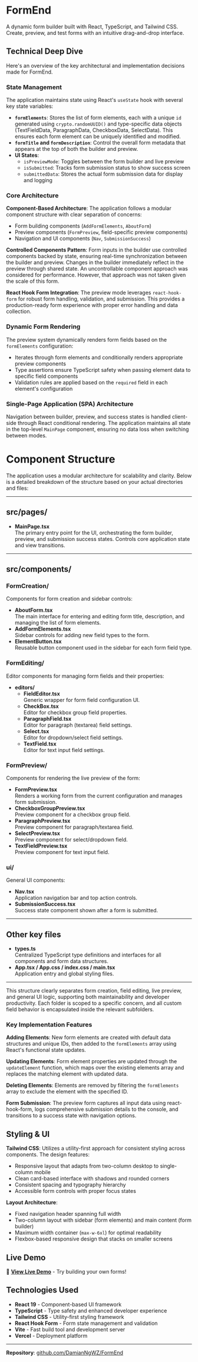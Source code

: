 # FormEnd

A dynamic form builder built with React, TypeScript, and Tailwind CSS. Create, preview, and test forms with an intuitive drag-and-drop interface.

## Technical Deep Dive

Here's an overview of the key architectural and implementation decisions made for FormEnd.

### State Management

The application maintains state using React's `useState` hook with several key state variables:

- **`formElements`**: Stores the list of form elements, each with a unique `id` generated using `crypto.randomUUID()` and type-specific data objects (TextFieldData, ParagraphData, CheckboxData, SelectData). This ensures each form element can be uniquely identified and modified.
- **`formTitle` and `formDescription`**: Control the overall form metadata that appears at the top of both the builder and preview.
- **UI States**: 
  - `isPreviewMode`: Toggles between the form builder and live preview
  - `isSubmitted`: Tracks form submission status to show success screen
  - `submittedData`: Stores the actual form submission data for display and logging

### Core Architecture

**Component-Based Architecture**: The application follows a modular component structure with clear separation of concerns:
- Form building components (`AddFormElements`, `AboutForm`)
- Preview components (`FormPreview`, field-specific preview components)
- Navigation and UI components (`Nav`, `SubmissionSuccess`)

**Controlled Components Pattern**: Form inputs in the builder use controlled components backed by state, ensuring real-time synchronization between the builder and preview. Changes in the builder immediately reflect in the preview through shared state. An uncontrollable component approach was considered for performance. However, that approach was not taken given the scale of this form.

**React Hook Form Integration**: The preview mode leverages `react-hook-form` for robust form handling, validation, and submission. This provides a production-ready form experience with proper error handling and data collection.

### Dynamic Form Rendering

The preview system dynamically renders form fields based on the `formElements` configuration:
- Iterates through form elements and conditionally renders appropriate preview components
- Type assertions ensure TypeScript safety when passing element data to specific field components
- Validation rules are applied based on the `required` field in each element's configuration

### Single-Page Application (SPA) Architecture

Navigation between builder, preview, and success states is handled client-side through React conditional rendering. The application maintains all state in the top-level `MainPage` component, ensuring no data loss when switching between modes.

# Component Structure

The application uses a modular architecture for scalability and clarity. Below is a detailed breakdown of the structure based on your actual directories and files:

---

## src/pages/
- **MainPage.tsx**  
  The primary entry point for the UI, orchestrating the form builder, preview, and submission success states. Controls core application state and view transitions.

---

## src/components/

### FormCreation/
Components for form creation and sidebar controls:
- **AboutForm.tsx**  
  The main interface for entering and editing form title, description, and managing the list of form elements.
- **AddFormElements.tsx**  
  Sidebar controls for adding new field types to the form.
- **ElementButton.tsx**  
  Reusable button component used in the sidebar for each form field type.

### FormEditing/
Editor components for managing form fields and their properties:
- **editors/**
  - **FieldEditor.tsx**  
    Generic wrapper for form field configuration UI.
  - **CheckBox.tsx**  
    Editor for checkbox group field properties.
  - **ParagraphField.tsx**  
    Editor for paragraph (textarea) field settings.
  - **Select.tsx**  
    Editor for dropdown/select field settings.
  - **TextField.tsx**  
    Editor for text input field settings.

### FormPreview/
Components for rendering the live preview of the form:
- **FormPreview.tsx**  
  Renders a working form from the current configuration and manages form submission.
- **CheckboxGroupPreview.tsx**  
  Preview component for a checkbox group field.
- **ParagraphPreview.tsx**  
  Preview component for paragraph/textarea field.
- **SelectPreview.tsx**  
  Preview component for select/dropdown field.
- **TextFieldPreview.tsx**  
  Preview component for text input field.

### ui/
General UI components:
- **Nav.tsx**  
  Application navigation bar and top action controls.
- **SubmissionSuccess.tsx**  
  Success state component shown after a form is submitted.

---

## Other key files

- **types.ts**  
  Centralized TypeScript type definitions and interfaces for all components and form data structures.
- **App.tsx / App.css / index.css / main.tsx**  
  Application entry and global styling files.

---

This structure clearly separates form creation, field editing, live preview, and general UI logic, supporting both maintainability and developer productivity. Each folder is scoped to a specific concern, and all custom field behavior is encapsulated inside the relevant subfolders.


### Key Implementation Features

**Adding Elements**: New form elements are created with default data structures and unique IDs, then added to the `formElements` array using React's functional state updates.

**Updating Elements**: Form element properties are updated through the `updateElement` function, which maps over the existing elements array and replaces the matching element with updated data.

**Deleting Elements**: Elements are removed by filtering the `formElements` array to exclude the element with the specified ID.

**Form Submission**: The preview form captures all input data using react-hook-form, logs comprehensive submission details to the console, and transitions to a success state with navigation options.

## Styling & UI

**Tailwind CSS**: Utilizes a utility-first approach for consistent styling across components. The design features:
- Responsive layout that adapts from two-column desktop to single-column mobile
- Clean card-based interface with shadows and rounded corners  
- Consistent spacing and typography hierarchy
- Accessible form controls with proper focus states

**Layout Architecture**: 
- Fixed navigation header spanning full width
- Two-column layout with sidebar (form elements) and main content (form builder)
- Maximum width container (`max-w-6xl`) for optimal readability
- Flexbox-based responsive design that stacks on smaller screens

## Live Demo

🚀 **[View Live Demo](https://form-end.vercel.app)** - Try building your own forms!

## Technologies Used

- **React 19** - Component-based UI framework
- **TypeScript** - Type safety and enhanced developer experience  
- **Tailwind CSS** - Utility-first styling framework
- **React Hook Form** - Form state management and validation
- **Vite** - Fast build tool and development server
- **Vercel** - Deployment platform

---

**Repository**: [github.com/DamianNgWZ/FormEnd](https://github.com/DamianNgWZ/FormEnd)
